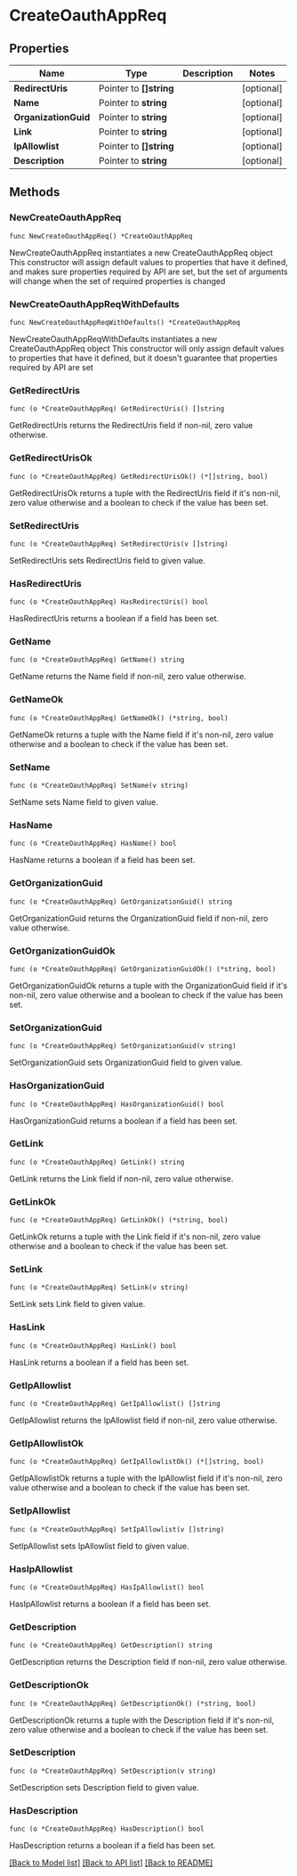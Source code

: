 # CreateOauthAppReq

## Properties

Name | Type | Description | Notes
------------ | ------------- | ------------- | -------------
**RedirectUris** | Pointer to **[]string** |  | [optional] 
**Name** | Pointer to **string** |  | [optional] 
**OrganizationGuid** | Pointer to **string** |  | [optional] 
**Link** | Pointer to **string** |  | [optional] 
**IpAllowlist** | Pointer to **[]string** |  | [optional] 
**Description** | Pointer to **string** |  | [optional] 

## Methods

### NewCreateOauthAppReq

`func NewCreateOauthAppReq() *CreateOauthAppReq`

NewCreateOauthAppReq instantiates a new CreateOauthAppReq object
This constructor will assign default values to properties that have it defined,
and makes sure properties required by API are set, but the set of arguments
will change when the set of required properties is changed

### NewCreateOauthAppReqWithDefaults

`func NewCreateOauthAppReqWithDefaults() *CreateOauthAppReq`

NewCreateOauthAppReqWithDefaults instantiates a new CreateOauthAppReq object
This constructor will only assign default values to properties that have it defined,
but it doesn't guarantee that properties required by API are set

### GetRedirectUris

`func (o *CreateOauthAppReq) GetRedirectUris() []string`

GetRedirectUris returns the RedirectUris field if non-nil, zero value otherwise.

### GetRedirectUrisOk

`func (o *CreateOauthAppReq) GetRedirectUrisOk() (*[]string, bool)`

GetRedirectUrisOk returns a tuple with the RedirectUris field if it's non-nil, zero value otherwise
and a boolean to check if the value has been set.

### SetRedirectUris

`func (o *CreateOauthAppReq) SetRedirectUris(v []string)`

SetRedirectUris sets RedirectUris field to given value.

### HasRedirectUris

`func (o *CreateOauthAppReq) HasRedirectUris() bool`

HasRedirectUris returns a boolean if a field has been set.

### GetName

`func (o *CreateOauthAppReq) GetName() string`

GetName returns the Name field if non-nil, zero value otherwise.

### GetNameOk

`func (o *CreateOauthAppReq) GetNameOk() (*string, bool)`

GetNameOk returns a tuple with the Name field if it's non-nil, zero value otherwise
and a boolean to check if the value has been set.

### SetName

`func (o *CreateOauthAppReq) SetName(v string)`

SetName sets Name field to given value.

### HasName

`func (o *CreateOauthAppReq) HasName() bool`

HasName returns a boolean if a field has been set.

### GetOrganizationGuid

`func (o *CreateOauthAppReq) GetOrganizationGuid() string`

GetOrganizationGuid returns the OrganizationGuid field if non-nil, zero value otherwise.

### GetOrganizationGuidOk

`func (o *CreateOauthAppReq) GetOrganizationGuidOk() (*string, bool)`

GetOrganizationGuidOk returns a tuple with the OrganizationGuid field if it's non-nil, zero value otherwise
and a boolean to check if the value has been set.

### SetOrganizationGuid

`func (o *CreateOauthAppReq) SetOrganizationGuid(v string)`

SetOrganizationGuid sets OrganizationGuid field to given value.

### HasOrganizationGuid

`func (o *CreateOauthAppReq) HasOrganizationGuid() bool`

HasOrganizationGuid returns a boolean if a field has been set.

### GetLink

`func (o *CreateOauthAppReq) GetLink() string`

GetLink returns the Link field if non-nil, zero value otherwise.

### GetLinkOk

`func (o *CreateOauthAppReq) GetLinkOk() (*string, bool)`

GetLinkOk returns a tuple with the Link field if it's non-nil, zero value otherwise
and a boolean to check if the value has been set.

### SetLink

`func (o *CreateOauthAppReq) SetLink(v string)`

SetLink sets Link field to given value.

### HasLink

`func (o *CreateOauthAppReq) HasLink() bool`

HasLink returns a boolean if a field has been set.

### GetIpAllowlist

`func (o *CreateOauthAppReq) GetIpAllowlist() []string`

GetIpAllowlist returns the IpAllowlist field if non-nil, zero value otherwise.

### GetIpAllowlistOk

`func (o *CreateOauthAppReq) GetIpAllowlistOk() (*[]string, bool)`

GetIpAllowlistOk returns a tuple with the IpAllowlist field if it's non-nil, zero value otherwise
and a boolean to check if the value has been set.

### SetIpAllowlist

`func (o *CreateOauthAppReq) SetIpAllowlist(v []string)`

SetIpAllowlist sets IpAllowlist field to given value.

### HasIpAllowlist

`func (o *CreateOauthAppReq) HasIpAllowlist() bool`

HasIpAllowlist returns a boolean if a field has been set.

### GetDescription

`func (o *CreateOauthAppReq) GetDescription() string`

GetDescription returns the Description field if non-nil, zero value otherwise.

### GetDescriptionOk

`func (o *CreateOauthAppReq) GetDescriptionOk() (*string, bool)`

GetDescriptionOk returns a tuple with the Description field if it's non-nil, zero value otherwise
and a boolean to check if the value has been set.

### SetDescription

`func (o *CreateOauthAppReq) SetDescription(v string)`

SetDescription sets Description field to given value.

### HasDescription

`func (o *CreateOauthAppReq) HasDescription() bool`

HasDescription returns a boolean if a field has been set.


[[Back to Model list]](../README.md#documentation-for-models) [[Back to API list]](../README.md#documentation-for-api-endpoints) [[Back to README]](../README.md)



